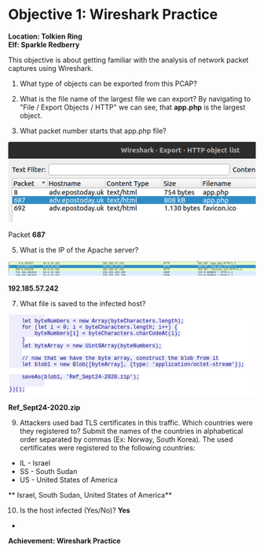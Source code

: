 
# Objective 1: Wireshark Practice
**Location: Tolkien Ring**  
**Elf: Sparkle Redberry**

This objective is about getting familiar with the analysis of network packet captures using Wireshark.

1. What type of objects can be exported from this PCAP?
2. What is the file name of the largest file we can export?
By navigating to "File / Export Objects / HTTP" we can see, that **app.php** is the largest object.

3. What packet number starts that app.php file?
 
![Screenshot from Wireshark](https://github.com/joergschwarzwaelder/hhc2022/blob/main/Objective-2/objective%202-3.png)

Packet **687**

5. What is the IP of the Apache server?

![Screenshot from Wireshark](https://github.com/joergschwarzwaelder/hhc2022/blob/main/Objective-2/objective%202-4.png)

**192.185.57.242**

7. What file is saved to the infected host?

![Screenshot from Wireshark](https://github.com/joergschwarzwaelder/hhc2022/blob/main/Objective-2/objective%202-5.png)

**Ref_Sept24-2020.zip**

9. Attackers used bad TLS certificates in this traffic. Which countries were they registered to? Submit the names of the countries in alphabetical order separated by commas (Ex: Norway, South Korea).
The used certificates were registered to the following countries:
 - IL - Israel
 - SS - South Sudan
 - US - United States of America

** Israel, South Sudan, United States of America**

10. Is the host infected (Yes/No)?
**Yes**
 - 

**Achievement: Wireshark Practice**
